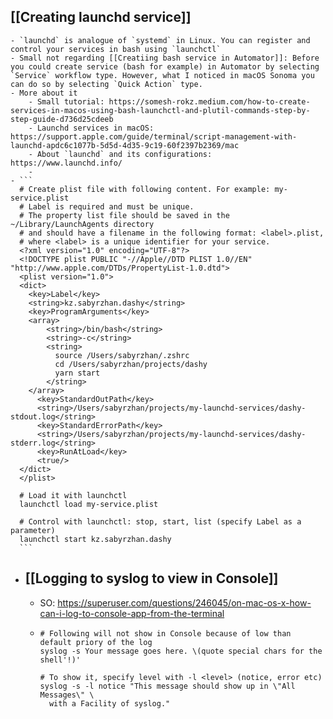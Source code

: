 ## [[Creating launchd service]]
	- `launchd` is analogue of `systemd` in Linux. You can register and control your services in bash using `launchctl`
	- Small not regarding [[Creatiing bash service in Automator]]: Before you could create service (bash for example) in Automator by selecting `Service` workflow type. However, what I noticed in macOS Sonoma you can do so by selecting `Quick Action` type.
	- More about it
		- Small tutorial: https://somesh-rokz.medium.com/how-to-create-services-in-macos-using-bash-launchctl-and-plutil-commands-step-by-step-guide-d736d25cdeeb
		- Launchd services in macOS: https://support.apple.com/guide/terminal/script-management-with-launchd-apdc6c1077b-5d5d-4d35-9c19-60f2397b2369/mac
		- About `launchd` and its configurations: https://www.launchd.info/
		-
	- ```
	  # Create plist file with following content. For example: my-service.plist
	  # Label is required and must be unique.
	  # The property list file should be saved in the ~/Library/LaunchAgents directory 
	  # and should have a filename in the following format: <label>.plist, 
	  # where <label> is a unique identifier for your service.
	  <?xml version="1.0" encoding="UTF-8"?>
	  <!DOCTYPE plist PUBLIC "-//Apple//DTD PLIST 1.0//EN" "http://www.apple.com/DTDs/PropertyList-1.0.dtd">
	  <plist version="1.0">
	  <dict>
	  	<key>Label</key>
	  	<string>kz.sabyrzhan.dashy</string>
	  	<key>ProgramArguments</key>
	  	<array>
	  		<string>/bin/bash</string>
	  		<string>-c</string>
	  		<string>
	          source /Users/sabyrzhan/.zshrc
	          cd /Users/sabyrzhan/projects/dashy
	          yarn start
	        </string>
	  	</array>
	      <key>StandardOutPath</key>
	      <string>/Users/sabyrzhan/projects/my-launchd-services/dashy-stdout.log</string>
	      <key>StandardErrorPath</key>
	      <string>/Users/sabyrzhan/projects/my-launchd-services/dashy-stderr.log</string>
	      <key>RunAtLoad</key>
	      <true/>
	  </dict>
	  </plist>
	  
	  # Load it with launchctl
	  launchctl load my-service.plist
	  
	  # Control with launchctl: stop, start, list (specify Label as a parameter)
	  launchctl start kz.sabyrzhan.dashy
	  ```
- ## [[Logging to syslog to view in Console]]
	- SO: https://superuser.com/questions/246045/on-mac-os-x-how-can-i-log-to-console-app-from-the-terminal
	- ```
	  # Following will not show in Console because of low than default priory of the log
	  syslog -s Your message goes here. \(quote special chars for the shell'!)'
	  
	  # To show it, specify level with -l <level> (notice, error etc)
	  syslog -s -l notice "This message should show up in \"All Messages\" \
	    with a Facility of syslog."
	  ```